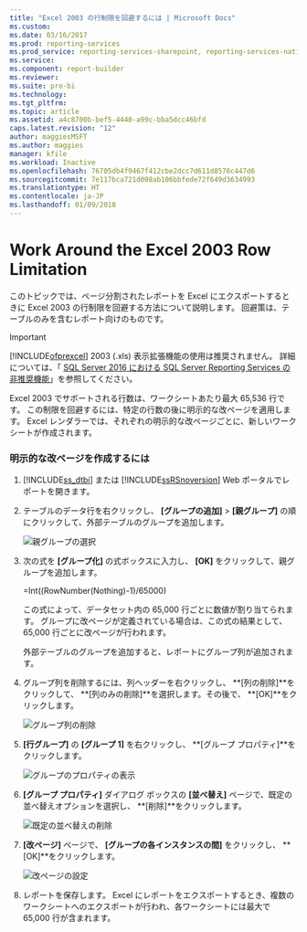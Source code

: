 ```yaml
---
title: "Excel 2003 の行制限を回避するには | Microsoft Docs"
ms.custom: 
ms.date: 03/16/2017
ms.prod: reporting-services
ms.prod_service: reporting-services-sharepoint, reporting-services-native
ms.service: 
ms.component: report-builder
ms.reviewer: 
ms.suite: pro-bi
ms.technology: 
ms.tgt_pltfrm: 
ms.topic: article
ms.assetid: a4c8700b-bef5-4440-a99c-bba5dcc46bfd
caps.latest.revision: "12"
author: maggiesMSFT
ms.author: maggies
manager: kfile
ms.workload: Inactive
ms.openlocfilehash: 76705db4f9467f412cbe2dcc7d611d8576c447d6
ms.sourcegitcommit: 7e117bca721d008ab106bbfede72f649d3634993
ms.translationtype: HT
ms.contentlocale: ja-JP
ms.lasthandoff: 01/09/2018
---
```

# <a name="work-around-the-excel-2003-row-limitation"></a>Work Around the Excel 2003 Row Limitation
  このトピックでは、ページ分割されたレポートを Excel にエクスポートするときに Excel 2003 の行制限を回避する方法について説明します。 回避策は、テーブルのみを含むレポート向けのものです。  
  
> [!IMPORTANT]  
>  [!INCLUDE[ofprexcel](../../includes/ofprexcel-md.md)] 2003 (.xls) 表示拡張機能の使用は推奨されません。 詳細については、「 [SQL Server 2016 における SQL Server Reporting Services の非推奨機能](../../reporting-services/deprecated-features-in-sql-server-reporting-services-ssrs.md)」を参照してください。  
  
 Excel 2003 でサポートされる行数は、ワークシートあたり最大 65,536 行です。 この制限を回避するには、特定の行数の後に明示的な改ページを適用します。 Excel レンダラーでは、それぞれの明示的な改ページごとに、新しいワークシートが作成されます。  
  
### <a name="to-create-an-explicit-page-break"></a>明示的な改ページを作成するには  
  
1.  [!INCLUDE[ss_dtbi](../../includes/ss-dtbi-md.md)] または [!INCLUDE[ssRSnoversion](../../includes/ssrsnoversion-md.md)] Web ポータルでレポートを開きます。  
  
2.  テーブルのデータ行を右クリックし、 **[グループの追加]**  >  **[親グループ]** の順にクリックして、外部テーブルのグループを追加します。  
  
     ![親グループの選択](../../reporting-services/report-builder/media/datarow-selectparentgroup.png "親グループの選択")  
  
3.  次の式を **[グループ化]** の式ボックスに入力し、 **[OK]** をクリックして、親グループを追加します。  
  
     =Int((RowNumber(Nothing)-1)/65000)  
  
     この式によって、データセット内の 65,000 行ごとに数値が割り当てられます。 グループに改ページが定義されている場合は、この式の結果として、65,000 行ごとに改ページが行われます。  
  
     外部テーブルのグループを追加すると、レポートにグループ列が追加されます。  
  
4.  グループ列を削除するには、列ヘッダーを右クリックし、 **[列の削除]**をクリックして、 **[列のみの削除]**を選択します。その後で、 **[OK]**をクリックします。  
  
     ![グループ列の削除](../../reporting-services/report-builder/media/groupcolumn-delete-updated.png "グループ列の削除")  
  
5.  **[行グループ]** の **[グループ 1]** を右クリックし、 **[グループ プロパティ]**をクリックします。  
  
     ![グループのプロパティの表示](../../reporting-services/report-builder/media/groupproperties-updated.png "グループのプロパティの表示")  
  
6.  **[グループ プロパティ]** ダイアログ ボックスの **[並べ替え]** ページで、既定の並べ替えオプションを選択し、 **[削除]**をクリックします。  
  
     ![既定の並べ替えの削除](../../reporting-services/report-builder/media/groupproperties-sorting-updated.png "既定の並べ替えの削除")  
  
7.  **[改ページ]** ページで、 **[グループの各インスタンスの間]** をクリックし、 **[OK]**をクリックします。  
  
     ![改ページの設定](../../reporting-services/report-builder/media/groupproperties-pagebreaks-updated.png "改ページの設定")  
  
8.  レポートを保存します。 Excel にレポートをエクスポートするとき、複数のワークシートへのエクスポートが行われ、各ワークシートには最大で 65,000 行が含まれます。  
  
  
